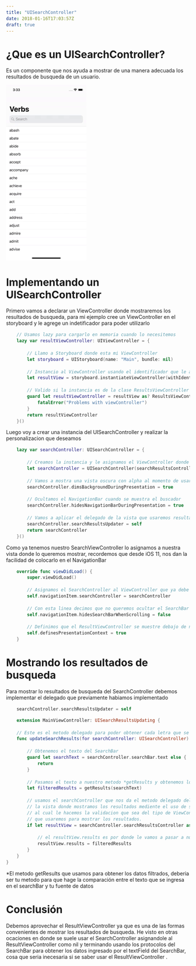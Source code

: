 ```yaml
---
title: "UISearchController"
date: 2018-01-16T17:03:57Z
draft: true
---
```


# ¿Que es un UISearchController?

Es un componente que nos ayuda a mostrar de una manera adecuada los resultados de busqueda de un usuario.

![](https://github.com/erikfloresq/UISearchControllerDemo/blob/master/UISearchView.gif)

# Implementando un UISearchController

Primero vamos a declarar un ViewController donde mostraremos los resultados de busqueda, para mi ejemplo cree un ViewController en el storyboard y le agrege un indetificador para poder utilizarlo

```swift
    // Usamos lazy para cargarlo en memoria cuando lo necesitemos
    lazy var resultViewController: UIViewController = {

        // Llamo a Storyboard donde esta mi ViewController
        let storyboard = UIStoryboard(name: "Main", bundle: nil)

        // Instancio al ViewController usando el identificador que le asigne
        let resultView = storyboard.instantiateViewController(withIdentifier: "ResultsViewController")

        // Valido si la instancia es de la clase ResultsViewController la cual usare para mostrar los resultados
        guard let resultViewController = resultView as? ResultsViewController else {
            fatalError("Problems with viewController")
        }
        return resultViewController
    }()
```

Luego voy a crear una instancia del UISearchController y realizar la personalizacion que deseamos

```swift
    lazy var searchController: UISearchController = {

        // Creamos la instancia y le asignamos el ViewController donde vamos a mostrar los resultados (el resultViewController lo creamos anteriormente)
        let searchController = UISearchController(searchResultsController: resultViewController)

        // Vamos a mostra una vista oscura con alpha al momento de usar el buscador
        searchController.dimsBackgroundDuringPresentation = true

        // Ocultamos el NavigationBar cuando se muestra el buscador
        searchController.hidesNavigationBarDuringPresentation = true

        // Vamos a aplicar el delegado de la vista que usaremos resultados
        searchController.searchResultsUpdater = self
        return searchController
    }()
```

Como ya tenemos nuestro SearchViewController lo asignamos a nuestra vista donde lo queremos mostrar, recordemos que desde iOS 11, nos dan la facilidad de colocarlo en el NavigationBar

```swift
    override func viewDidLoad() {
        super.viewDidLoad()

        // Asignamos el SearchController al ViewController que ya debe de tener un NavigationBar implementando
        self.navigationItem.searchController = searchController

        // Con esta linea decimos que no queremos ocultar el SearchBar cuando se realize scroll
        self.navigationItem.hidesSearchBarWhenScrolling = false

        // Definimos que el ResultViewController se muestre debajo de nuestro NavigationBar, si colocamos el definesPresentationContext en false el ResultViewController se mostrara en toda la pantalla. 
        self.definesPresentationContext = true
    }
```

# Mostrando los resultados de busqueda

Para mostrar lo resultados de busqueda del SearchController debemos implementar el delegado que previamente habiamos implementado

```swift
    searchController.searchResultsUpdater = self
```

```swift
    extension MainViewController: UISearchResultsUpdating {
    
    // Este es el metodo delegado para poder obtener cada letra que se ingrese en el SearchBar
    func updateSearchResults(for searchController: UISearchController) {

        // Obtenemos el texto del SearchBar
        guard let searchText = searchController.searchBar.text else {
            return
        }

        // Pasamos el texto a nuestro metodo *getResults y obtenemos los datos filtrados
        let filteredResults = getResults(searchText)

        // usamos el searchController que nos da el metodo delegado del cual obtenemos
        // la vista donde mostramos los resultados mediente el uso de searchResultsController
        // al cual le hacemos la validacion que sea del tipo de ViewController
        // que usaremos para mostrar los resultados.
        if let resultView = searchController.searchResultsController as? ResultsViewController {

            // el resultView.results es por donde le vamos a pasar a nuestra vista de resultado lo resultados que filtramos previamente
            resultView.results = filteredResults
        }
    }
}
```

*El metodo getResults que usamos para obtener los datos filtrados, deberia ser tu metodo para que hage la comparación entre el texto que se ingresa en el searchBar y tu fuente de datos


# Conclusión

Debemos aprovechar el ResultViewController ya que es una de las formas convenientes de mostrar los resultados de busqueda.
He visto en otras ocaciones en donde se suele usar el SearchController asignandole al ResultViewController como nil y terminando usando los protocolos del SearchBar para obtener los datos ingresado por el textField del SearchBar, cosa que seria inecesaria si se saber usar el ResultViewController .

